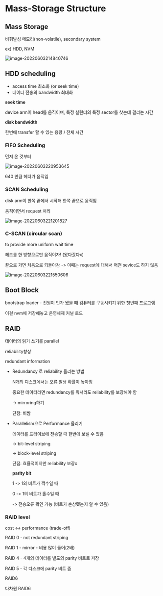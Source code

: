 # Mass-Storage Structure

## Mass Storage

비휘발성 메모리(non-volatile), secondary system 

ex) HDD, NVM

![image-20220603214840746](C:\Users\User\AppData\Roaming\Typora\typora-user-images\image-20220603214840746.png)

## HDD scheduling

- access time 최소화 (or seek time)
- 데이터 전송의 bandwidth 최대화

**seek time**

device arm이 head를 움직이며, 특정 실린더의 특정 sector를 찾는데 걸리는 시간

**disk bandwidth**

한번에 transfer 할 수 있는 용량 / 전체 시간



### FIFO Scheduling

먼저 온 것부터 

![image-20220603220953645](C:\Users\User\AppData\Roaming\Typora\typora-user-images\image-20220603220953645.png)

640 만큼 헤더가 움직임



###  SCAN Scheduling

disk arm이 한쪽 끝에서 시작해 한쪽 끝으로 움직임

움직이면서 request 처리

![image-20220603221201827](C:\Users\User\AppData\Roaming\Typora\typora-user-images\image-20220603221201827.png)



### C-SCAN (circular scan)

to provide more uniform wait time

헤드를 한 방향으로만 움직이자! (왔다갔다x)

끝으로 가면 처음으로 되돌아감 -> 이때는 request에 대해서 어떤 sevice도 하지 않음

![image-20220603221550606](C:\Users\User\AppData\Roaming\Typora\typora-user-images\image-20220603221550606.png)



## Boot Block

bootstrap loader - 전원이 인가 됐을 때 컴퓨터를 구동시키기 위한 첫번째 프로그램 

이걸 nvm에 저장해놓고 운영체제 커널 로드



## RAID

데이터의 읽기 쓰기를 parallel

reliability향상

redundant information



- Redundancy 로 reliability 올리는 방법

  N개의 디스크에서는 오류 발생 확률이 높아짐

  중요한 데이터라면 redundancy를 줘서라도 reliability를 보장해야 함

  -> mirroring하기

  단점: 비쌈

  

- Parallelism으로 Performance 올리기

  데이터를 드라이브에 전송할 때 한번에 보낼 수 있음

  -> bit-level striping

  -> block-level striping

  단점: 효율적이지만 reliability 보장x

  

  **parity bit**

  1 -> 1의 비트가 짝수일 때 

  0 -> 1의 비트가 홀수일 때

  -> 전송오류 확인 가능 (비트가 손상됐는지 알 수 있음)

   

 ### RAID level

cost <-> performance (trade-off)

RAID 0 - not redundant striping

RAID 1 - mirror - 비용 많이 들어(2배)

RAID 4 - 4개의 데이터를 별도의 parity 비트로 저장

RAID 5 - 각 디스크에 parity 비트 줌

RAID6

다차원 RAID6
